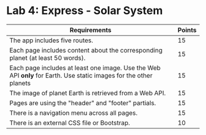 # Lab 4: Express - Solar System

| Requirements                                                                                           | Points |
|--------------------------------------------------------------------------------------------------------|--------|
| The app includes five routes.                                                                          | 15     |
| Each page includes content about the corresponding planet (at least 50 words).                         | 15     |
| Each page includes at least one image. Use the Web API **only** for Earth. Use static images for the other planets  | 15     |
| The image of planet Earth is retrieved from a Web API.                                                 | 15     |
| Pages are using the "header" and "footer" partials.                                                    | 15     |
| There is a navigation menu across all pages.                                                           | 15     |
| There is an external CSS file or Bootstrap.                                                            | 10     |
